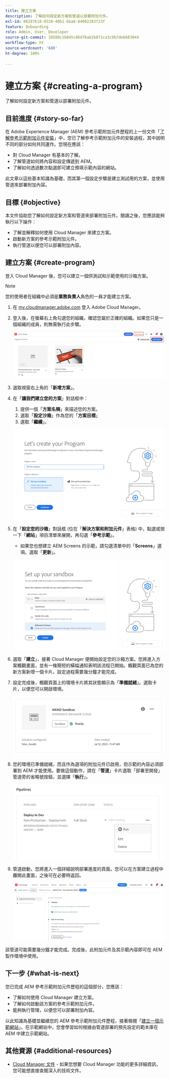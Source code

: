 ```yaml
---
title: 建立方案
description: 了解如何設定新方案和管道以部署附加元件。
exl-id: 06287618-0328-40b1-bba8-84002283f23f
feature: Onboarding
role: Admin, User, Developer
source-git-commit: 10580c1b045c86d76ab2b871ca3c0b7de6683044
workflow-type: ht
source-wordcount: '688'
ht-degree: 100%

---
```



# 建立方案 {#creating-a-program}

了解如何設定新方案和管道以部署附加元件。

## 目前進度 {#story-so-far}

在 Adobe Experience Manager (AEM) 參考示範附加元件歷程的上一份文件「[了解參考示範附加元件安裝](installation.md)」中，您已了解參考示範附加元件的安裝過程，其中說明不同的部分如何共同運作。您現在應該：

* 對 Cloud Manager 有基本的了解。
* 了解管道如何將內容和設定傳遞到 AEM。
* 了解如何透過數次點選即可建立預填示範內容的網站。

此文章以這些基本知識為基礎，而其第一個設定步驟是建立測試用的方案，並使用管道來部署附加內容。

## 目標 {#objective}

本文件協助您了解如何設定新方案和管道來部署附加元件。閱讀之後，您應該能夠執行以下操作：

* 了解並解釋如何使用 Cloud Manager 來建立方案。
* 啟動新方案的參考示範附加元件。
* 執行管道以便您可以部署附加內容。

## 建立方案 {#create-program}

登入 Cloud Manager 後，您可以建立一個供測試和示範使用的沙箱方案。

>[!NOTE]
>
>您的使用者在組織中必須是&#x200B;**業務負責人**&#x200B;角色的一員才能建立方案。

1. 在 [my.cloudmanager.adobe.com](https://my.cloudmanager.adobe.com/) 登入 Adobe Cloud Manager。

1. 登入後，在螢幕右上角勾選您的組織，確認您屬於正確的組織。如果您只是一個組織的成員，則無需執行此步驟。

   ![Cloud Manager 概觀](assets/cloud-manager.png)

1. 選取視窗右上角的「**新增方案**」。

1. 在「**讓我們建立您的方案**」對話框中：

   1. 提供一個「**方案名稱**」來描述您的方案。
   1. 選取「**設定沙箱**」作為您的「**方案目標**」
   1. 選取「**繼續**」。

   ![建立方案對話框](assets/create-program.png)

1. 在「**設定您的沙箱**」對話框 (位在「**解決方案和附加元件**」表格) 中，點選或按一下「**網站**」項目清單來展開，再勾選「**參考示範**」。

   * 如果您也想建立 AEM Screens 的示範，請勾選清單中的「**Screens**」選項。選取「**更新**」。

   ![在方案設定中選取用於參考示範的附加元件](assets/select-reference-demo-add-on.png)


1. 選取「**建立**」，接著 Cloud Manager 便開始設定您的沙箱方案。您將進入方案概觀畫面，並有一條簡短的橫幅通知表明該流程已開始。概觀頁面已為您的新方案新增一個卡片。設定過程需要幾分鐘才能完成。

1. 設定完成後，概觀頁面上的環境卡片將其狀態顯示為「**準備就緒**」。選取卡片，以便您可以開啟環境。

   ![方案建立完成](assets/ready.png)

1. 您的環境已準備就緒，而且作為選項的附加元件已啟用，但示範的內容必須部署到 AEM 才能使用。要做這個動作，請在「**管道**」卡片選取「部署至開發」管道旁的省略號按鈕，並選擇「**執行**」。

   ![啟動](assets/run.png)

1. 管道啟動，您將進入一個詳細說明部署進度的頁面。您可以在方案建立過程中離開此畫面，之後可在必要時返回。

   ![部署](assets/deployment.png)

該管道可能需要幾分鐘才能完成。完成後，此附加元件及其示範內容即可在 AEM 製作環境中使用。

## 下一步 {#what-is-next}

您已完成 AEM 參考示範附加元件歷程的這個部分，您應該：

* 了解如何使用 Cloud Manager 建立方案。
* 了解如何啟動該方案的參考示範附加元件。
* 能夠執行管理，以便您可以部署附加內容。

以此知識為基礎並繼續您的 AEM 參考示範附加元件歷程，接著檢閱「[建立一個示範網站](create-site.md)」。在示範網站中，您會學習如何根據由管道部署的預先設定的範本庫在 AEM 中建立示範網站。

## 其他資源 {#additional-resources}

* [Cloud Manager 文件](https://experienceleague.adobe.com/docs/experience-manager-cloud-service/content/onboarding/onboarding-concepts/cloud-manager-introduction.html?lang=zh-Hant) - 如果您想要 Cloud Manager 功能的更多詳細資訊，您可能想直接查閱深入的技術文件。
